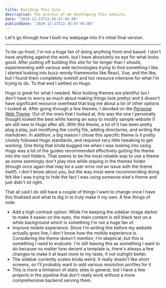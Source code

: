 ```yaml
---
title: Building This Site
description: The process of me developing this website.
date: "2020-12-23T22:36:47-05:00"
publishDate: "2020-12-23T22:36:47-05:00"
---
```


Let's go through how I built my webpage into it's initial final version.

---

To be up-front, I'm not a huge fan of doing anything front-end based. I don't have anything against the work, but I have absolutely no eye for what looks good. After putting off building this site for far longer than I should, experimenting with various web technologies trying to find something I like. I started looking into buzz-wordy frameworks like React, Vue, and the like, but I found them completely overkill and too resource intensive for what I'm trying to do. To that end I settled on Hugo.

Hugo is great for what I needed. Nice looking themes are plentiful (so I don't have to worry as much about making things look pretty) and it doesn't have significant resource overhead that bug me about a lot of other options I looked at. After going through a few themes, I decided on the [Personal Web Theme](https://themes.gohugo.io/personal-web/). Out of the ones that I looked at, this was the one I personally thought looked the best while having an easy to modify sample website (I am still new to Hugo after all). With this theme, a lot of it has been pretty plug a play, just modifying the config file, adding directories, and writing the markdown. In addition, a big reason I chose this specific theme is it pretty closely followed Hugo standards, and required very little tweaking to get working. One thing that kinda bugged me when I was looking into using Hugo was a lot of the guides recommended effectively gutting the theme into the root folders. That seems to be the most reliable way to use a theme as some seemingly don't play nice while staying in the themes folder (though once again that may be a user error not an issue with the theme itself). I don't know about you, but the way most were recommending doing felt like I was trying to hide the fact I was using someone else's theme and just didn't sit right.

That all said I do still have a couple of things I want to change once I have this finalized and what to dig in to truly make it my own. A few things of note:

* Add a high contrast option. While I'm keeping the sidebar image darker to make it easier on the eyes, the main content is still black text on a white background which is something I'm not a huge fan of.
* Improve mobile experience. Since I'm writing this before my website actually goes live, I don't know how the mobile experience is. Considering the theme doesn't mention, I'm skeptical, but this is something I need to evaluate. I'm still leaving this as something I want to do because no matter how decent a template is, there's always a few changes to make it at least more to my taste, if not outright better.
* The sidebar currently scales kinda weird. It really doesn't like short screens, so I'll probably want to add various resolution profiles for it
* This is more a limitation of static sites in general, but I have a few projects in the pipeline that don't really work without a more comprehensive backend serving them.